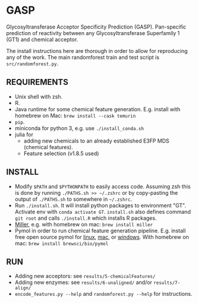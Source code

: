 # GASP
Glycosyltransferase Acceptor Specificity Prediction (GASP).
Pan-specific prediction of reactivity between any Glycosyltransferase 
Superfamily 1 (GT1) and chemical acceptor.

The install instructions here are thorough in order to allow for reproducing 
any of the work.
The main randomforest train and test script is `src/randomforest.py`.

## REQUIREMENTS
- Unix shell with zsh.
- R.
- Java runtime for some chemical feature generation.
  E.g. install with homebrew on Mac: `brew install --cask temurin`
- `pip`.
- miniconda for python 3, e.g. use `./install_conda.sh`
- julia for
  - adding new chemicals to an already established E3FP MDS (chemical 
    features).
  - Feature selection (v1.8.5 used)

## INSTALL
- Modify `$PATH` and `$PYTHONPATH` to easily access code. Assuming zsh this is 
  done by running `./PATHS.sh >> ~/.zshrc` or by copy-pasting the output of 
  `./PATHS.sh` to somewhere in `~/.zshrc`.
- Run `./install.sh`. It will install python packages to environment "GT". 
  Activate env with `conda activate GT`.
  `install.sh` also defines command `git root` and calls `./install.R` which 
  installs R packages.
- [Miller](https://github.com/johnkerl/miller), e.g. with homebrew on mac: 
  `brew install miller`
- Pymol in order to run chemical feature generation pipeline. E.g. install free 
  open source pymol for [linux](https://pymolwiki.org/index.php/Linux_Install), 
  [mac](https://pymolwiki.org/index.php/MAC_Install), or 
  [windows](https://pymolwiki.org/index.php/Windows_Install). With homebrew on 
  mac: `brew install brewsci/bio/pymol`

## RUN
- Adding new acceptors: see `results/5-chemicalFeatures/`
- Adding new enzymes: see `results/6-unaligned/` and/or `results/7-align/`
- `encode_features.py --help` and `randomforest.py --help` for instructions.

